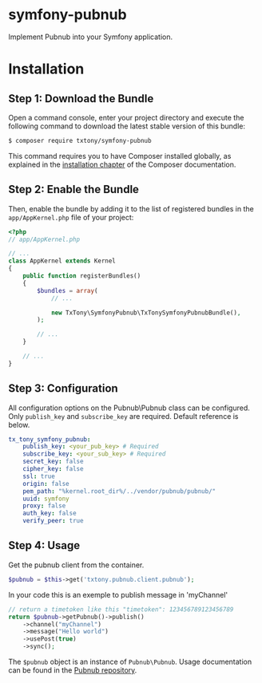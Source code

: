 # symfony-pubnub
Implement Pubnub into your Symfony application.

Installation
============

Step 1: Download the Bundle
---------------------------

Open a command console, enter your project directory and execute the
following command to download the latest stable version of this bundle:

```bash
$ composer require txtony/symfony-pubnub
```

This command requires you to have Composer installed globally, as explained
in the [installation chapter](https://getcomposer.org/doc/00-intro.md)
of the Composer documentation.

Step 2: Enable the Bundle
-------------------------

Then, enable the bundle by adding it to the list of registered bundles
in the `app/AppKernel.php` file of your project:

```php
<?php
// app/AppKernel.php

// ...
class AppKernel extends Kernel
{
    public function registerBundles()
    {
        $bundles = array(
            // ...

            new TxTony\SymfonyPubnub\TxTonySymfonyPubnubBundle(),
        );

        // ...
    }

    // ...
}
```

Step 3: Configuration
---------------------

All configuration options on the Pubnub\Pubnub class can be configured. Only
`publish_key` and `subscribe_key` are required. Default reference is below.

```yaml
tx_tony_symfony_pubnub:
    publish_key: <your_pub_key> # Required
    subscribe_key: <your_sub_key> # Required
    secret_key: false
    cipher_key: false
    ssl: true
    origin: false
    pem_path: "%kernel.root_dir%/../vendor/pubnub/pubnub/"
    uuid: symfony
    proxy: false
    auth_key: false
    verify_peer: true
```


Step 4: Usage
-------------

Get the pubnub client from the container.

```php
$pubnub = $this->get('txtony.pubnub.client.pubnub');
```
In your code this is an exemple to publish message in 'myChannel'
```php
// return a timetoken like this "timetoken": 123456789123456789
return $pubnub->getPubnub()->publish()
    ->channel("myChannel")
    ->message("Hello world")
    ->usePost(true)
    ->sync();
 ```   
    
The `$pubnub` object is an instance of `Pubnub\Pubnub`. Usage documentation can
be found in the [Pubnub repository](https://github.com/pubnub/php).
